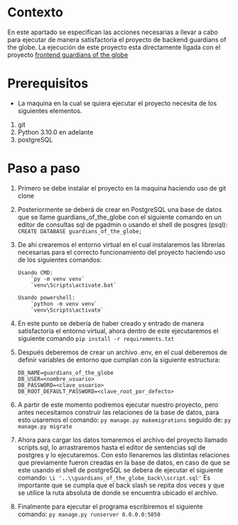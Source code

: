 # Contexto
En este apartado se especifican las acciones necesarias a llevar a cabo para ejecutar de manera satisfactoria el proyecto de backend guardians of the globe. La ejecución de este proyecto esta directamente ligada con el proyecto  [frontend guardians of the globe](https://github.com/jaagualimpia/frontend-guardians-of-the-globe.git)

# Prerequisitos
- La maquina en la cual se quiera ejecutar el proyecto necesita de los siguientes elementos. 
1. git 
2. Python 3.10.0 en adelante 
3. postgreSQL

# Paso a paso
 1. Primero se debe instalar el proyecto en la maquina haciendo uso de git clone 
 2. Posteriormente se deberá de crear en PostgreSQL una base de datos que se llame guardians_of_the_globe con el siguiente comando en un editor de consultas sql de pgadmin o usando el shell de posgres (psql): `CREATE DATABASE guardians_of_the_globe;`
 3. De ahí crearemos el entorno virtual en el cual instalaremos las librerías necesarias para el correcto funcionamiento del proyecto haciendo uso de los siguientes comandos:

		Usando CMD:
			`py -m venv venv`
			`venv\Scripts\activate.bat` 

		Usando powershell:
			`python -m venv venv`
			`venv\Scripts\activate`

4. En este punto se debería de haber creado y entrado de manera satisfactoria el entorno virtual, ahora dentro de este ejecutaremos el siguiente comando `pip install -r requirements.txt`  
5.  Después deberemos de crear un archivo .env, en el cual deberemos de definir variables de entorno que cumplan con la siguiente estructura:

	    DB_NAME=guardians_of_the_globe
	    DB_USER=<nombre_usuario>
	    DB_PASSWORD=<clave_usuario>
	    DB_ROOT_DEFAULT_PASSWORD=<clave_root_por_defecto>
				
6. A partir de este momento podremos ejecutar nuestro proyecto, pero antes necesitamos construir las relaciones de la base de datos, para esto usaremos el comando: `py manage.py makemigrations` seguido de: `py manage.py migrate`
7. Ahora para cargar los datos tomaremos el archivo del proyecto llamado scripts.sql, lo arrastraremos hasta el editor de sentencias sql de postgres y lo ejecutaremos. Con esto llenaremos las distintas relaciones que previamente fueron creadas en la base de datos, en caso de que se este usando el shell de postgreSQL se debera de ejecutar el siguiente comando: 
`\i '..\\guardians_of_the_globe_back\\script.sql'`  Es importante que se cumpla que el back slash se repita dos veces y que se utilice la ruta absoluta de donde se encuentra ubicado el archivo. 
8. Finalmente para ejecutar el programa escribiremos el siguiente comando: `py manage.py runserver 0.0.0.0:5050`